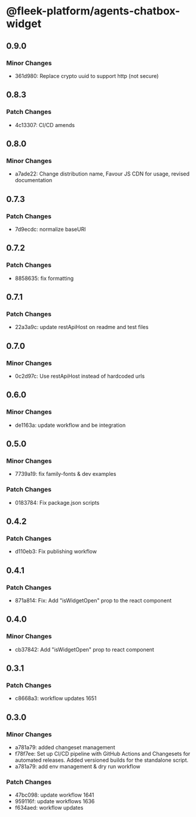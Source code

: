 # @fleek-platform/agents-chatbox-widget

## 0.9.0

### Minor Changes

- 361d980: Replace crypto uuid to support http (not secure)

## 0.8.3

### Patch Changes

- 4c13307: CI/CD amends

## 0.8.0

### Minor Changes

- a7ade22: Change distribution name, Favour JS CDN for usage, revised documentation

## 0.7.3

### Patch Changes

- 7d9ecdc: normalize baseURl

## 0.7.2

### Patch Changes

- 8858635: fix formatting

## 0.7.1

### Patch Changes

- 22a3a9c: update restApiHost on readme and test files

## 0.7.0

### Minor Changes

- 0c2d97c: Use restApiHost instead of hardcoded urls

## 0.6.0

### Minor Changes

- de1163a: update workflow and be integration

## 0.5.0

### Minor Changes

- 7739a19: fix family-fonts & dev examples

### Patch Changes

- 0183784: Fix package.json scripts

## 0.4.2

### Patch Changes

- d110eb3: Fix publishing workflow

## 0.4.1

### Patch Changes

- 871a814: Fix: Add "isWidgetOpen" prop to the react component

## 0.4.0

### Minor Changes

- cb37842: Add "isWidgetOpen" prop to react component

## 0.3.1

### Patch Changes

- c8668a3: workflow updates 1651

## 0.3.0

### Minor Changes

- a781a79: added changeset management
- f78f7ee: Set up CI/CD pipeline with GitHub Actions and Changesets for automated releases. Added versioned builds for the standalone script.
- a781a79: add env management & dry run workflow

### Patch Changes

- 47bc098: update workflow 1641
- 959116f: update workflows 1636
- f634aed: workflow updates
